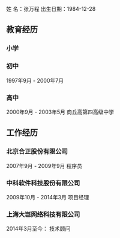 姓   名：张万程
出生日期：1984-12-28

## 教育经历
### 小学

### 初中
1997年9月 - 2000年7月
### 高中
2000年9月 - 2003年5月
商丘高第四高级中学
## 工作经历
### 北京合正股份有限公司
2007年9月 - 2009年9月
程序员
### 中科软件科技股份有限公司
2009年10月 - 2014年3月
项目经理
### 上海大岂网络科技有限公司
2014年3月至今：
技术顾问